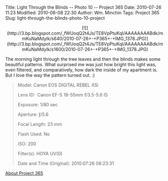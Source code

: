 Title: Light Through the Blinds -- Photo 10 -- Project 365
Date: 2010-07-26 11:23
Modified: 2010-08-08 22:30
Author: Wm. Minchin
Tags: Project 365
Slug: light-through-the-blinds-photo-10-project

<div class="separator" style="clear: both; text-align: center;">

<p>
[![](http://3.bp.blogspot.com/_fWUoqQ2t4Js/TE8VpPtuKqI/AAAAAAAABdk/mmKuNaMdylk/s640/2010-07-26+-+P365+-+IMG_1378.JPG)](http://3.bp.blogspot.com/_fWUoqQ2t4Js/TE8VpPtuKqI/AAAAAAAABdk/mmKuNaMdylk/s1600/2010-07-26+-+P365+-+IMG_1378.JPG)

</div>

The morning light through the tree leaves and then the blinds makes some
beautiful patterns. What surprised me was just how bright this light
was, even filtered, and comparatively, how dark the inside of my
apartment is. But I love the way the pattern turned out. :)

> 
> <span style="color: #666666;">Model: </span>Canon EOS DIGITAL REBEL
> XSi
>
> <span style="color: #666666;">Lens ID: </span> Canon EF-S 18-55mm
> f/3.5-5.6 IS
>
> <span style="color: #666666;">Exposure: </span>1/80 sec
>
> <span style="color: #666666;">Aperture: </span>ƒ/5.6
>
> <span style="color: #666666;">Focal Length: </span>23 mm
>
> <span style="color: #666666;">Flash Used: </span>No
>
> <span style="color: #666666;">ISO: </span>200
>
> <span style="color: #666666;">Filter(s): </span>HOYA UV(0)
>
> <span style="color: #666666;">Date and Time
> (Original): </span>2010:07:26 08:23:31
>
> <p>

[About Project
365](http://blog.minchin.ca/2010/07/project-365-introduction.html)

